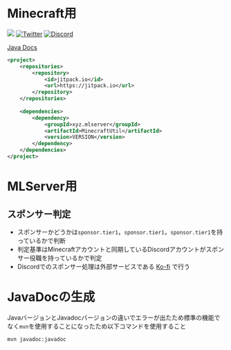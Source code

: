 # Minecraft用

[![](https://jitpack.io/v/xyz.mlserver/MinecraftUtil.svg)](https://jitpack.io/#xyz.mlserver/MinecraftUtil)
[![Twitter](https://badgen.net/twitter/follow/monster_2408?icon=twitter)](https://twitter.com/monster_2408)
[![Discord](https://discord.com/api/guilds/556844677115150366/widget.png)](https://discord.mlserver.xyz)

[Java Docs](https://docs.mlserver.jp/)

```xml
<project>
    <repositories>
        <repository>
            <id>jitpack.io</id>
            <url>https://jitpack.io</url>
        </repository>
    </repositories>
    
    <dependencies>
        <dependency>
            <groupId>xyz.mlserver</groupId>
            <artifactId>MinecraftUtil</artifactId>
            <version>VERSION</version>
        </dependency>
    </dependencies>
</project>
```
# MLServer用
## スポンサー判定
- スポンサーかどうかは`sponsor.tier1`，`sponsor.tier1`，`sponsor.tier1`を持っているかで判断
- 判定基準はMinecraftアカウントと同期しているDiscordアカウントがスポンサー役職を持っているかで判定
- Discordでのスポンサー処理は外部サービスである [Ko-fi](https://ko-fi.com/mlserver) で行う

# JavaDocの生成
JavaバージョンとJavadocバージョンの違いでエラーが出たため標準の機能でなく`mvn`を使用することになったため以下コマンドを使用すること
```shell
mvn javadoc:javadoc
```